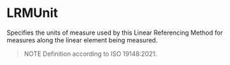 LRMUnit
=======

Specifies the units of measure used by this Linear Referencing Method for measures along the linear element being measured.

> NOTE&nbsp;Definition according to ISO 19148:2021.
